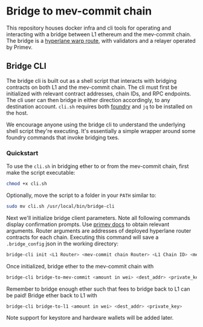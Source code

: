 # Bridge to mev-commit chain

This repository houses docker infra and cli tools for operating and interacting with a bridge between L1 ethereum and the mev-commit chain. The bridge is a [hyperlane warp route](https://docs.hyperlane.xyz/docs/protocol/warp-routes), with validators and a relayer operated by Primev.

## Bridge CLI

The bridge cli is built out as a shell script that interacts with bridging contracts on both L1 and the mev-commit chain. The cli must first be initialized with relevant contract addresses, chain IDs, and RPC endpoints. The cli user can then bridge in either direction accordingly, to any destination account. `cli.sh` requires both [foundry](https://book.getfoundry.sh/getting-started/installation) and `jq` to be installed on the host. 

We encourage anyone using the bridge cli to understand the underlying shell script they're executing. It's essentially a simple wrapper around some foundry commands that invoke bridging txes.

### Quickstart

To use the `cli.sh` in bridging ether to or from the mev-commit chain, first make the script executable:

```bash
chmod +x cli.sh
```

Optionally, move the script to a folder in your `PATH` similar to:

```bash
sudo mv cli.sh /usr/local/bin/bridge-cli
```

Next we'll initialize bridge client parameters. Note all following commands display confirmation prompts. Use [primev docs](https://docs.primev.xyz/mev-commit-chain) to obtain relevant arguments. Router arguments are addresses of deployed hyperlane router contracts for each chain. Executing this command will save a `.bridge_config` json in the working directory:

```bash
bridge-cli init <L1 Router> <mev-commit chain Router> <L1 Chain ID> <mev-commit chain ID> <L1 URL> <MEV-Commit URL>
```

Once initialized, bridge ether to the mev-commit chain with

```bash
bridge-cli bridge-to-mev-commit <amount in wei> <dest_addr> <private_key>
```

Remember to bridge enough ether such that fees to bridge back to L1 can be paid! Bridge ether back to L1 with

```bash
bridge-cli bridge-to-l1 <amount in wei> <dest_addr> <private_key>
```

Note support for keystore and hardware wallets will be added later. 
